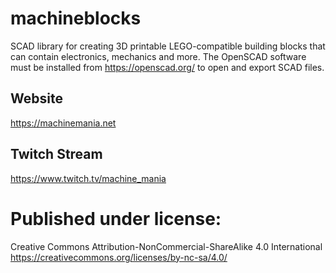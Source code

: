 # machineblocks
SCAD library for creating 3D printable LEGO-compatible building blocks that can contain electronics, mechanics and more. The OpenSCAD software must be installed from https://openscad.org/ to open and export SCAD files.

## Website
https://machinemania.net

## Twitch Stream
https://www.twitch.tv/machine_mania

# Published under license:
Creative Commons Attribution-NonCommercial-ShareAlike 4.0 International 
https://creativecommons.org/licenses/by-nc-sa/4.0/
